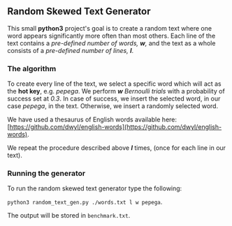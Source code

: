 ## Random Skewed Text Generator

This small **python3** project's goal is to create a random text where one
word appears significantly more often than most others. Each line of the text
contains a *pre-defined number of words, **w**,* and the text as a whole consists
of a *pre-defined number of lines, **l***.

### The algorithm
To create every line of the text, we select a specific word which will act as
the **hot key**, e.g. *pepega*. We perform ***w*** *Bernoulli trials* with a
probability of success set at *0.3*. In case of success, we insert the selected
word, in our case *pepega*, in the text. Otherwise, we insert a randomly selected
word.

We have used a thesaurus of English words available here: [https://github.com/dwyl/english-words](https://github.com/dwyl/english-words).

We repeat the procedure described above ***l*** times, (once for each line in our
text).

### Running the generator

To run the random skewed text generator type the following:

`python3 random_text_gen.py ./words.txt l w pepega`.

The output will be stored in `benchmark.txt`.
